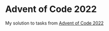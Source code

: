 # Advent of Code 2022

My solution to tasks from [Advent of Code 2022](https://adventofcode.com/2022)

